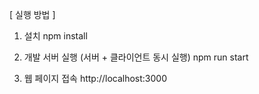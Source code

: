[ 실행 방법 ]

1. 설치
   npm install

2. 개발 서버 실행 (서버 + 클라이언트 동시 실행)
   npm run start

3. 웹 페이지 접속
   http://localhost:3000
